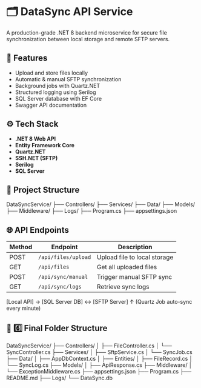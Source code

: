 # 🗂️ DataSync API Service

A production-grade .NET 8 backend microservice for secure file synchronization between local storage and remote SFTP servers.

## 🚀 Features
- Upload and store files locally
- Automatic & manual SFTP synchronization
- Background jobs with Quartz.NET
- Structured logging using Serilog
- SQL Server database with EF Core
- Swagger API documentation

## ⚙️ Tech Stack
- **.NET 8 Web API**
- **Entity Framework Core**
- **Quartz.NET**
- **SSH.NET (SFTP)**
- **Serilog**
- **SQL Server**

## 📁 Project Structure
DataSyncService/
├── Controllers/
├── Services/
├── Data/
├── Models/
├── Middleware/
├── Logs/
├── Program.cs
├── appsettings.json

## 🌐 API Endpoints
| Method | Endpoint | Description |
|--------|-----------|-------------|
| POST | `/api/files/upload` | Upload file to local storage |
| GET | `/api/files` | Get all uploaded files |
| POST | `/api/sync/manual` | Trigger manual SFTP sync |
| GET | `/api/sync/logs` | Retrieve sync logs |

[Local API] → [SQL Server DB] ↔ [SFTP Server]
       ↑
(Quartz Job auto-sync every minute)

## 🧭 6️⃣ Final Folder Structure
DataSyncService/
├── Controllers/
│ ├── FileController.cs
│ └── SyncController.cs
├── Services/
│ ├── SftpService.cs
│ └── SyncJob.cs
├── Data/
│ ├── AppDbContext.cs
│ ├── Entities/
│ ├── FileRecord.cs
│ └── SyncLog.cs
├── Models/
│ ├── ApiResponse.cs
├── Middleware/
│ └── ExceptionMiddleware.cs
├── appsettings.json
├── Program.cs
├── README.md
├── Logs/
└── DataSync.db
